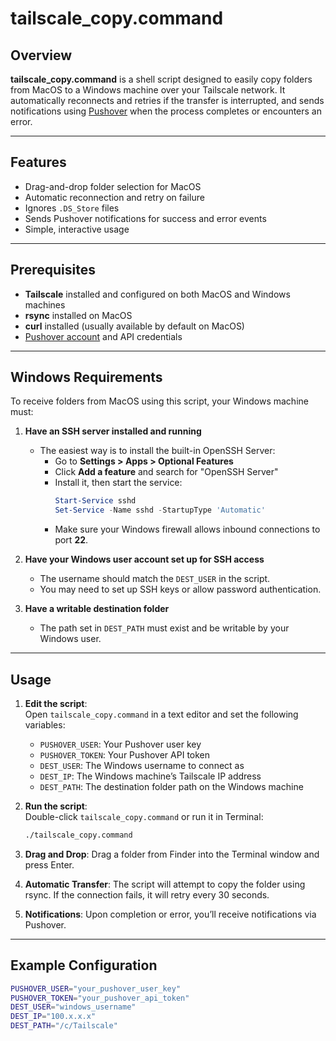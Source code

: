# tailscale_copy.command

## Overview

**tailscale_copy.command** is a shell script designed to easily copy folders from MacOS to a Windows machine over your Tailscale network. It automatically reconnects and retries if the transfer is interrupted, and sends notifications using [Pushover](https://pushover.net/) when the process completes or encounters an error.

---

## Features

- Drag-and-drop folder selection for MacOS
- Automatic reconnection and retry on failure
- Ignores `.DS_Store` files
- Sends Pushover notifications for success and error events
- Simple, interactive usage

---

## Prerequisites

- **Tailscale** installed and configured on both MacOS and Windows machines
- **rsync** installed on MacOS
- **curl** installed (usually available by default on MacOS)
- [Pushover account](https://pushover.net/) and API credentials

---

## Windows Requirements

To receive folders from MacOS using this script, your Windows machine must:

1. **Have an SSH server installed and running**
   - The easiest way is to install the built-in OpenSSH Server:
     - Go to **Settings > Apps > Optional Features**
     - Click **Add a feature** and search for "OpenSSH Server"
     - Install it, then start the service:
       ```powershell
       Start-Service sshd
       Set-Service -Name sshd -StartupType 'Automatic'
       ```
     - Make sure your Windows firewall allows inbound connections to port **22**.

2. **Have your Windows user account set up for SSH access**
   - The username should match the `DEST_USER` in the script.
   - You may need to set up SSH keys or allow password authentication.

3. **Have a writable destination folder**
   - The path set in `DEST_PATH` must exist and be writable by your Windows user.

---

## Usage

1. **Edit the script**:  
   Open `tailscale_copy.command` in a text editor and set the following variables:
   - `PUSHOVER_USER`: Your Pushover user key
   - `PUSHOVER_TOKEN`: Your Pushover API token
   - `DEST_USER`: The Windows username to connect as
   - `DEST_IP`: The Windows machine’s Tailscale IP address
   - `DEST_PATH`: The destination folder path on the Windows machine

2. **Run the script**:  
   Double-click `tailscale_copy.command` or run it in Terminal:
   ```sh
   ./tailscale_copy.command

3. **Drag and Drop**:
    Drag a folder from Finder into the Terminal window and press Enter.

4. **Automatic Transfer**:
    The script will attempt to copy the folder using rsync. If the connection fails, it will retry every 30 seconds.

5. **Notifications**:
    Upon completion or error, you’ll receive notifications via Pushover.

---

## Example Configuration
```bash
PUSHOVER_USER="your_pushover_user_key"
PUSHOVER_TOKEN="your_pushover_api_token"
DEST_USER="windows_username"
DEST_IP="100.x.x.x"
DEST_PATH="/c/Tailscale"
